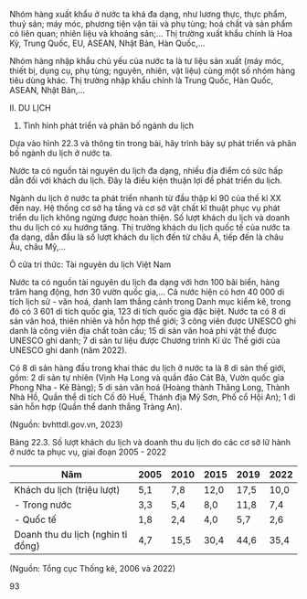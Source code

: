 Nhóm hàng xuất khẩu ở nước ta khá đa dạng, như lương thực, thực phẩm, thuỷ sản; máy móc, phương tiện vận tải và phụ tùng; hoá chất và sản phẩm có liên quan; nhiên liệu và khoáng sản;... Thị trường xuất khẩu chính là Hoa Kỳ, Trung Quốc, EU, ASEAN, Nhật Bản, Hàn Quốc,...

Nhóm hàng nhập khẩu chủ yếu của nước ta là tư liệu sản xuất (máy móc, thiết bị, dụng cụ, phụ tùng; nguyên, nhiên, vật liệu) cùng một số nhóm hàng tiêu dùng khác. Thị trường nhập khẩu chính là Trung Quốc, Hàn Quốc, ASEAN, Nhật Bản,...

II. DU LỊCH

1. Tình hình phát triển và phân bố ngành du lịch

Dựa vào hình 22.3 và thông tin trong bài, hãy trình bày sự phát triển và phân bố ngành du lịch ở nước ta.

Nước ta có nguồn tài nguyên du lịch đa dạng, nhiều địa điểm có sức hấp dẫn đối với khách du lịch. Đây là điều kiện thuận lợi để phát triển du lịch.

Ngành du lịch ở nước ta phát triển nhanh từ đầu thập kỉ 90 của thế kỉ XX đến nay. Hệ thống cơ sở hạ tầng và cơ sở vật chất kĩ thuật phục vụ phát triển du lịch không ngừng được hoàn thiện. Số lượt khách du lịch và doanh thu du lịch có xu hướng tăng. Thị trường khách du lịch quốc tế của nước ta đa dạng, dẫn đầu là số lượt khách du lịch đến từ châu Á, tiếp đến là châu Âu, châu Mỹ,...

Ô cửa tri thức:
Tài nguyên du lịch Việt Nam

Nước ta có nguồn tài nguyên du lịch đa dạng với hơn 100 bãi biển, hàng trăm hang động, hơn 30 vườn quốc gia,... Cả nước hiện có hơn 40 000 di tích lịch sử - văn hoá, danh lam thắng cảnh trong Danh mục kiểm kê, trong đó có 3 601 di tích quốc gia, 123 di tích quốc gia đặc biệt. Nước ta có 8 di sản văn hoá, thiên nhiên và hỗn hợp thế giới; 3 công viên được UNESCO ghi danh là công viên địa chất toàn cầu; 15 di sản văn hoá phi vật thể được UNESCO ghi danh; 7 di sản tư liệu được Chương trình Kí ức Thế giới của UNESCO ghi danh (năm 2022).

Có 8 di sản hàng đầu trong khai thác du lịch ở nước ta là 8 di sản thế giới, gồm: 2 di sản tự nhiên (Vịnh Hạ Long và quần đảo Cát Bà, Vườn quốc gia Phong Nha - Kẻ Bàng); 5 di sản văn hoá (Hoàng thành Thăng Long, Thành Nhà Hồ, Quần thể di tích Cố đô Huế, Thánh địa Mỹ Sơn, Phố cổ Hội An); 1 di sản hỗn hợp (Quần thể danh thắng Tràng An).

(Nguồn: bvhttdl.gov.vn, 2023)

Bảng 22.3. Số lượt khách du lịch và doanh thu du lịch do các cơ sở lữ hành ở nước ta phục vụ, giai đoạn 2005 - 2022

| Năm | 2005 | 2010 | 2015 | 2019 | 2022 |
|------|------|------|------|------|------|
| Khách du lịch (triệu lượt) | 5,1 | 7,8 | 12,0 | 17,5 | 10,0 |
| - Trong nước | 3,3 | 5,4 | 8,0 | 11,8 | 7,4 |
| - Quốc tế | 1,8 | 2,4 | 4,0 | 5,7 | 2,6 |
| Doanh thu du lịch (nghìn tỉ đồng) | 4,7 | 15,5 | 30,4 | 44,6 | 35,4 |

(Nguồn: Tổng cục Thống kê, 2006 và 2022)

93
